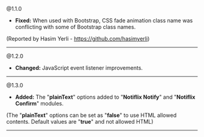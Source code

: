 @1.1.0
* **Fixed:** When used with Bootstrap, CSS fade animation class name was conflicting with some of Bootstrap class names. 

(Reported by Hasim Yerli - https://github.com/hasimyerli)

----- 

@1.2.0
* **Changed:** JavaScript event listener improvements.

----- 

@1.3.0
* **Added:** The "**plainText**" options added to "**Notiflix Notify**" and "**Notiflix Confirm**" modules.  

(The "**plainText**" options can be set as "**false**" to use HTML allowed contents. Default values are "**true**" and not allowed HTML)

----- 